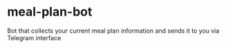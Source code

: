 # meal-plan-bot
Bot that collects your current meal plan information and sends it to you via Telegram interface
